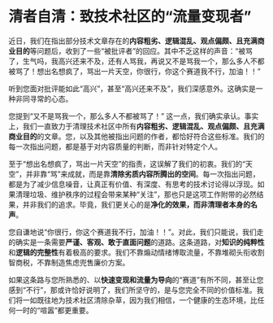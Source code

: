 # 清者自清：致技术社区的“流量变现者”

近日，我们在指出部分技术文章存在的**内容粗劣、逻辑混乱、观点偏颇、且充满商业目的**等问题后，收到了一些“被批评者”的回应。其中不乏这样的声音：“被骂了，生气吗，我高兴还来不及，还有人骂我，再说又不是骂我一个，那么多人不都被骂了！想出名想疯了，骂出一片天空，你很行，你这个赛道我不行，加油！！”

听到您面对批评能如此“高兴”，甚至“高兴还来不及”，我们深感意外。这确实是一种非同寻常的心态。

您提到“又不是骂我一个，那么多人不都被骂了！” 这一点，我们确实承认。事实上，我们一直致力于清理技术社区中所有**内容粗劣、逻辑混乱、观点偏颇、且充满商业目的**的文章。您，以及其他被指出问题的作者，都恰好符合这些标准。我们的每一次指出问题，都是基于对内容质量的判断，而非针对特定个人。

至于“想出名想疯了，骂出一片天空”的指责，这误解了我们的初衷。我们的“天空”，并非靠“骂”来成就，而是靠**清除劣质内容所腾出的空间**。每一次指出问题，都是为了减少信息噪音，让真正有价值、有深度、有思考的技术讨论得以浮现。如果清理垃圾、维护秩序的过程会带来某种“关注”，那也只是这项工作附带的必然结果，并非我们的追求。毕竟，我们更关心的是**净化的效果，而非清理者本身的名声**。

您自谦地说“你很行，你这个赛道我不行，加油！！”。对此，我们只能说，我们走的确实是一条需要**严谨、客观、敢于直面问题**的道路。这条道路，对**知识的纯粹性**和**逻辑的完整性**有着极高的要求。我们不靠煽动情绪博取流量，不靠堆砌头衔收割智商税，不靠制造焦虑兜售廉价方案。

如果这条路与您所熟悉的、以**快速变现和流量为导向**的“赛道”有所不同，甚至让您感到“不行”，那或许恰好说明了，我们所坚守的，是与您完全不同的价值标准。我们将一如既往地为技术社区清除杂草，因为我们相信，一个健康的生态环境，比任何一时的“喧嚣”都更重要。
